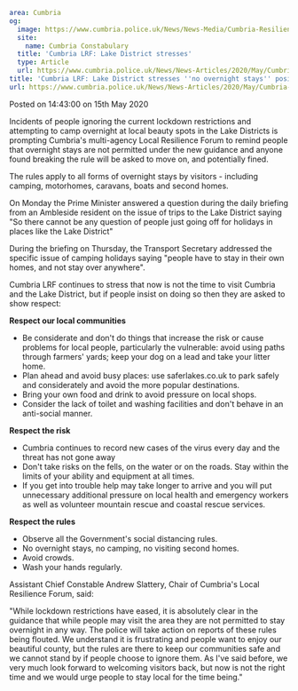 ```yaml
area: Cumbria
og:
  image: https://www.cumbria.police.uk/News/News-Media/Cumbria-Resilience-01-Cropped-380x240.jpg
  site:
    name: Cumbria Constabulary
  title: 'Cumbria LRF: Lake District stresses'
  type: Article
  url: https://www.cumbria.police.uk/News/News-Articles/2020/May/Cumbria-LRF-Lake-District-stresses-no-overnight-stays-position.aspx
title: 'Cumbria LRF: Lake District stresses ''no overnight stays'' position'
url: https://www.cumbria.police.uk/News/News-Articles/2020/May/Cumbria-LRF-Lake-District-stresses-no-overnight-stays-position.aspx
```

Posted on 14:43:00 on 15th May 2020

Incidents of people ignoring the current lockdown restrictions and attempting to camp overnight at local beauty spots in the Lake Districts is prompting Cumbria's multi-agency Local Resilience Forum to remind people that overnight stays are not permitted under the new guidance and anyone found breaking the rule will be asked to move on, and potentially fined.

The rules apply to all forms of overnight stays by visitors - including camping, motorhomes, caravans, boats and second homes.

On Monday the Prime Minister answered a question during the daily briefing from an Ambleside resident on the issue of trips to the Lake District saying "So there cannot be any question of people just going off for holidays in places like the Lake District"

During the briefing on Thursday, the Transport Secretary addressed the specific issue of camping holidays saying "people have to stay in their own homes, and not stay over anywhere".

Cumbria LRF continues to stress that now is not the time to visit Cumbria and the Lake District, but if people insist on doing so then they are asked to show respect:

**Respect our local communities**

 * Be considerate and don't do things that increase the risk or cause problems for local people, particularly the vulnerable: avoid using paths through farmers' yards; keep your dog on a lead and take your litter home.
 * Plan ahead and avoid busy places: use saferlakes.co.uk to park safely and considerately and avoid the more popular destinations.
 * Bring your own food and drink to avoid pressure on local shops.
 * Consider the lack of toilet and washing facilities and don't behave in an anti-social manner.

**Respect the risk**

 * Cumbria continues to record new cases of the virus every day and the threat has not gone away
 * Don't take risks on the fells, on the water or on the roads. Stay within the limits of your ability and equipment at all times.
 * If you get into trouble help may take longer to arrive and you will put unnecessary additional pressure on local health and emergency workers as well as volunteer mountain rescue and coastal rescue services.

**Respect the rules**

 * Observe all the Government's social distancing rules.
 * No overnight stays, no camping, no visiting second homes.
 * Avoid crowds.
 * Wash your hands regularly.

Assistant Chief Constable Andrew Slattery, Chair of Cumbria's Local Resilience Forum, said:

"While lockdown restrictions have eased, it is absolutely clear in the guidance that while people may visit the area they are not permitted to stay overnight in any way. The police will take action on reports of these rules being flouted. We understand it is frustrating and people want to enjoy our beautiful county, but the rules are there to keep our communities safe and we cannot stand by if people choose to ignore them. As I've said before, we very much look forward to welcoming visitors back, but now is not the right time and we would urge people to stay local for the time being."
